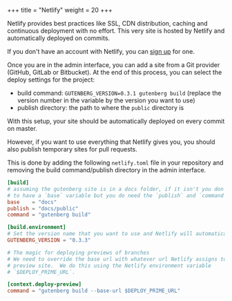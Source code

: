+++
title = "Netlify"
weight = 20
+++

Netlify provides best practices like SSL, CDN distribution, caching and continuous deployment 
with no effort. This very site is hosted by Netlify and automatically deployed on commits.

If you don't have an account with Netlify, you can [sign up](https://app.netlify.com) for one.

Once you are in the admin interface, you can add a site from a Git provider (GitHub, GitLab or Bitbucket). At the end
 of this process, you can select the deploy settings for the project:
 
 - build command: `GUTENBERG_VERSION=0.3.1 gutenberg build` (replace the version number in the variable by the version you want to use)
 - publish directory: the path to where the `public` directory is
 
With this setup, your site should be automatically deployed on every commit on master.

However, if you want to use everything that Netlify gives you, you should also publish temporary sites for pull requests.

This is done by adding the following `netlify.toml` file in your repository and removing the build command/publish directory in
the admin interface.

```toml
[build]
# assuming the gutenberg site is in a docs folder, if it isn't you don't need 
# to have a `base` variable but you do need the `publish` and `command`
base    = "docs"
publish = "docs/public"
command = "gutenberg build"

[build.environment]
# Set the version name that you want to use and Netlify will automatically use it
GUTENBERG_VERSION = "0.3.3"

# The magic for deploying previews of branches
# We need to override the base url with whatever url Netlify assigns to our 
# preview site.  We do this using the Netlify environment variable 
# `$DEPLOY_PRIME_URL`.

[context.deploy-preview]
command = "gutenberg build --base-url $DEPLOY_PRIME_URL"

```


